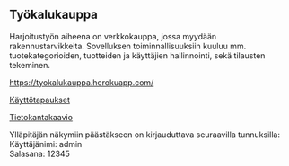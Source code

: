 ﻿## Työkalukauppa

Harjoitustyön aiheena on verkkokauppa, jossa myydään rakennustarvikkeita. Sovelluksen toiminnallisuuksiin kuuluu mm. tuotekategorioiden, tuotteiden ja käyttäjien hallinnointi, sekä tilausten tekeminen.

<https://tyokalukauppa.herokuapp.com/>

[Käyttötapaukset](documentation/Käyttötapaukset.md)

[Tietokantakaavio](documentation/Tietokantakaavio.png)

Ylläpitäjän näkymiin päästäkseen on kirjauduttava seuraavilla tunnuksilla: <br>
Käyttäjänimi: admin <br>
Salasana: 12345
